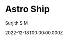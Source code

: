 ---
title: Astro Ship
github: https://github.com/surjithctly/astroship
demo: https://astroship.web3templates.com/
author: Surjith S M
author_link: https://github.com/surjithctly
date: 2022-12-18T00:00:00.000Z
description: >-
  Astroship is a starter template for startups, marketing websites & landing
  pages. Built with Astro, TailwindCSS & Alpine.js
ssg:
  - Astro
css:
  - Tailwind
cms:
  - Markdown
category:
  - Business
draft: false
publish_date: '2022-11-01T10:14:05Z'
update_date: '2023-04-13T07:22:07Z'
github_star: 541
github_fork: 115
---